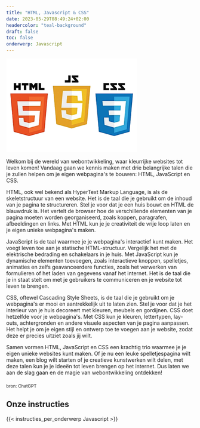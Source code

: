 ```yaml
---
title: "HTML, Javascript & CSS"
date: 2023-05-29T08:49:24+02:00
headercolor: "teal-background"
draft: false
toc: false
onderwerp: Javascript
---
```


![HTML, Javascript & CSS logo](/onderwerpen/logos/html-javascript-css.png)


Welkom bij de wereld van webontwikkeling, waar kleurrijke websites tot leven komen! Vandaag gaan we kennis maken met drie belangrijke talen die je zullen helpen om je eigen webpagina's te bouwen: HTML, JavaScript en CSS.

<!--more-->
HTML, ook wel bekend als HyperText Markup Language, is als de skeletstructuur van een website. Het is de taal die je gebruikt om de inhoud van je pagina te structureren. Stel je voor dat je een huis bouwt en HTML de blauwdruk is. Het vertelt de browser hoe de verschillende elementen van je pagina moeten worden georganiseerd, zoals koppen, paragrafen, afbeeldingen en links. Met HTML kun je je creativiteit de vrije loop laten en je eigen unieke webpagina's maken.

JavaScript is de taal waarmee je je webpagina's interactief kunt maken. Het voegt leven toe aan je statische HTML-structuur. Vergelijk het met de elektrische bedrading en schakelaars in je huis. Met JavaScript kun je dynamische elementen toevoegen, zoals interactieve knoppen, spelletjes, animaties en zelfs geavanceerdere functies, zoals het verwerken van formulieren of het laden van gegevens vanaf het internet. Het is de taal die je in staat stelt om met je gebruikers te communiceren en je website tot leven te brengen.

CSS, oftewel Cascading Style Sheets, is de taal die je gebruikt om je webpagina's er mooi en aantrekkelijk uit te laten zien. Stel je voor dat je het interieur van je huis decoreert met kleuren, meubels en gordijnen. CSS doet hetzelfde voor je webpagina's. Met CSS kun je kleuren, lettertypen, lay-outs, achtergronden en andere visuele aspecten van je pagina aanpassen. Het helpt je om je eigen stijl en ontwerp toe te voegen aan je website, zodat deze er precies uitziet zoals jij wilt.

Samen vormen HTML, JavaScript en CSS een krachtig trio waarmee je je eigen unieke websites kunt maken. Of je nu een leuke spelletjespagina wilt maken, een blog wilt starten of je creatieve kunstwerken wilt delen, met deze talen kun je je ideeën tot leven brengen op het internet. Dus laten we aan de slag gaan en de magie van webontwikkeling ontdekken!


<sub>bron: ChatGPT</sub>





## Onze instructies
{{< instructies_per_onderwerp Javascript >}}
